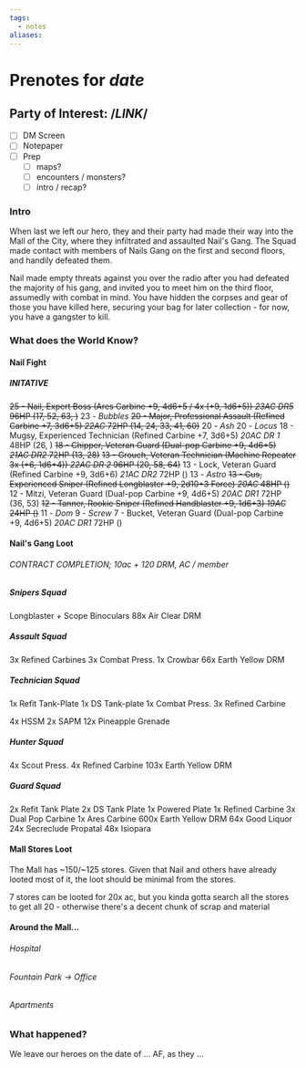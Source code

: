 ```yaml
---
tags:
  - notes
aliases:
---
```


# Prenotes for *date*
## Party of Interest: /*LINK*/
- [ ] DM Screen
- [ ] Notepaper
- [ ] Prep
	- [ ] maps?
	- [ ] encounters / monsters?
	- [ ] intro / recap?

### Intro
When last we left our hero, they and their party had made their way into the Mall of the City, where they infiltrated and assaulted Nail's Gang. The Squad made contact with members of Nails Gang on the first and second floors, and handily defeated them.

Nail made empty threats against you over the radio after you had defeated the majority of his gang, and invited you to meet him on the third floor, assumedly with combat in mind. You have hidden the corpses and gear of those you have killed here, securing your bag for later collection - for now, you have a gangster to kill.

### What does the World Know?
#### Nail Fight
##### INITATIVE
~~25 - Nail, Expert Boss (Ares Carbine +9, 4d6+5 / 4x (+9, 1d6+5)) *23AC DR5* 96HP (17, 52, 63, )~~
23 - *Bubbles*
~~20 - Major, Professional Assault (Refined Carbine +7, 3d6+5) *22AC* 72HP (14, 24, 33, 41, 60)~~
20 - *Ash*
20 - *Locus*
18 - Mugsy, Experienced Technician (Refined Carbine +7, 3d6+5) *20AC DR 1* 48HP  (26, )
~~18 - Chipper, Veteran Guard (Dual-pop Carbine +9, 4d6+5) *21AC DR2* 72HP (13, 28)~~
~~13 - Grouch, Veteran Technician (Machine Repeater 3x (+6, 1d6+4)) *22AC DR 2* 96HP  (20, 58, 64)~~
13 - Lock, Veteran Guard (Refined Carbine +9, 3d6+6) *21AC DR2* 72HP ()
13 - *Astro*
~~13 - Gus, Experienced Sniper (Refined Longblaster +9, 2d10+3 Force) *20AC* 48HP ()~~
12 - Mitzi, Veteran Guard (Dual-pop Carbine +9, 4d6+5) *20AC DR1* 72HP (36, 53)
~~12 - Tanner, Rookie Sniper (Refined Handblaster +9, 1d6+3) *19AC* 24HP ()~~
11 - *Dom*
9 - *Screw*
7 - Bucket, Veteran Guard (Dual-pop Carbine +9, 4d6+5) *20AC DR1* 72HP ()

#### Nail's Gang Loot
###### CONTRACT COMPLETION; 10ac + 120 DRM, AC / member
##### Snipers Squad
Longblaster + Scope
Binoculars
88x Air Clear DRM
##### Assault Squad
3x Refined Carbines
3x Combat Press.
1x Crowbar
66x Earth Yellow DRM

##### Technician Squad
1x Refit Tank-Plate
1x DS Tank-plate
1x Combat Press.
3x Refined Carbine

4x HSSM
2x SAPM
12x Pineapple Grenade

##### Hunter Squad
4x Scout Press.
4x Refined Carbine
103x Earth Yellow DRM

##### Guard Squad
2x Refit Tank Plate
2x DS Tank Plate
1x Powered Plate
1x Refined Carbine
3x Dual Pop Carbine
1x Ares Carbine
600x Earth Yellow DRM
64x Good Liquor
24x Secreclude Propatal
48x Isiopara

#### Mall Stores Loot
The Mall has ~150/~125 stores. Given that Nail and others have already looted most of it, the loot should be minimal from the stores.

7 stores can be looted for 20x ac, but you kinda gotta search all the stores to get all 20 - otherwise there's a decent chunk of scrap and material

#### Around the Mall...
###### Hospital
###### Fountain Park -> Office
###### Apartments


### What happened?


We leave our heroes on the date of ... AF, as they ...